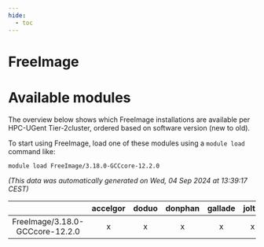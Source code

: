```yaml
---
hide:
  - toc
---
```


FreeImage
=========

# Available modules


The overview below shows which FreeImage installations are available per HPC-UGent Tier-2cluster, ordered based on software version (new to old).

To start using FreeImage, load one of these modules using a `module load` command like:

```shell
module load FreeImage/3.18.0-GCCcore-12.2.0
```

*(This data was automatically generated on Wed, 04 Sep 2024 at 13:39:17 CEST)*  

| |accelgor|doduo|donphan|gallade|joltik|shinx|skitty|
| :---: | :---: | :---: | :---: | :---: | :---: | :---: | :---: |
|FreeImage/3.18.0-GCCcore-12.2.0|x|x|x|x|x|-|x|
